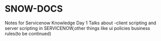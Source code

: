 # SNOW-DOCS
Notes for Servicenow Knowledge
Day 1
  Talks about -client scripting and server scripting in SERVICENOW,other things like ui policies business rules(to be continued)
  
  
